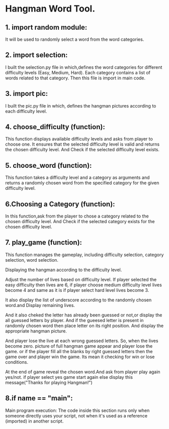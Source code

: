 
# Hangman Word Tool.
## 1. import random module:
It will be used to randomly select a word from the word categories.

## 2. import selection:
I built the selection.py file in which,defines the word categories for different difficulty levels (Easy, Medium, Hard). Each category contains a list of words related to that category. Then this file is import in main code.

## 3. import pic:
I built the pic.py file in which,
defines the hangman pictures according to each difficulty level.

## 4. choose_difficulty (function):
This function displays available difficulty levels and asks from player to choose one. It ensures that the selected difficulty level is valid and returns the chosen difficulty level. And Check if the selected difficulty level exists.

## 5. choose_word (function):
This function takes a difficulty level and a category as arguments and returns a randomly chosen word from the specified category for the given difficulty level.

## 6.Choosing a Category (function):
In this function,ask from the player to chose a category related to the chosen difficulty level. And Check if the selected category exists for the chosen difficulty level.

## 7. play_game (function):
This function manages the gameplay, including difficulty selection, category selection, word selection.

Displaying the hangman according to the difficulty level.

Adjust the number of lives based on difficulty level. If player selected the easy difficulty then lives are 6, if player choose medium difficulty level lives become 4 and same as it is if player select hard level lives become 3.

It also display the list of underscore according to the randomly chosen word.and Display remaining lives.

And it also cheked the letter has already been guessed or not,or
display the all guessed letters by player. And if the gueesed letter is present in randomly chosen word then place letter on its right position.
And display the appropriate hangman picture. 

And player lose the live at each wrong guessed letters. So, when the lives become zero. picture of full hangman game appear and player lose the game.
or if the player fill all the blanks by right guessed letters then the game over and player win the game.
Its mean it checking for win or lose 
conditions.

At the end of game reveal the chosen word.And ask from player play again yes/not. if player select yes game start again else display this message("Thanks for playing Hangman!")

## 8.if __name__ == "__main__":
Main program execution:
The code inside this section runs only when someone directly uses your script, not when it's used as a reference (imported) in another script.



